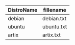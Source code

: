 
| DistroName     | fillename       |
| -------------- | --------------- |
| debian     | debian.txt|
| ubuntu | ubuntu.txt |
| artix | artix.txt |

